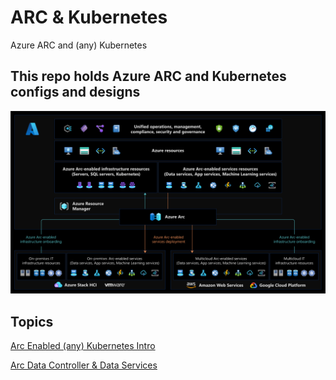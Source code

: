 # ARC & Kubernetes
Azure ARC and (any) Kubernetes 

## This repo holds Azure ARC and Kubernetes configs and designs



![](https://github.com/verboompj/arc_kubernetes/blob/main/pictures/azure-arc-control-plane.png)

## Topics 

[Arc Enabled (any) Kubernetes Intro](https://github.com/verboompj/arc_kubernetes/blob/main/arc_enabled_k3s.md)

[Arc Data Controller & Data Services](https://github.com/verboompj/arc_kubernetes/blob/main/Azure_DC.md)
